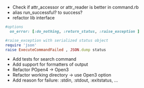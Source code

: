 * Check if attr_accessor or attr_reader is better in command.rb
* alias run_successful? to success?
* refactor lib interface
```ruby
#options
  on_error: [:do_nothing, :return_status, :raise_exception ]

#raise_exception with serialized status object
require 'json'
raise ExecuteCommandFailed , JSON.dump status 
```
* Add tests for search command
* Add support for formatters of output
* Refactor POpen4 -> Open3
* Refactor working directory -> use Open3 option
* Add reason for failure: :stdin, :stdout, :exitstatus, ...
